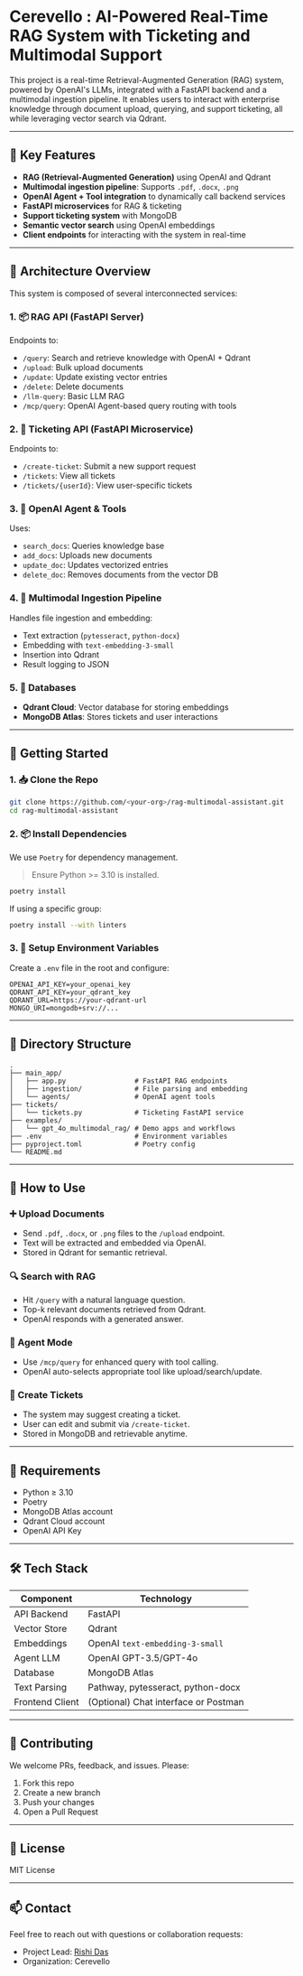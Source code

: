 
# Cerevello : AI-Powered Real-Time RAG System with Ticketing and Multimodal Support

This project is a real-time Retrieval-Augmented Generation (RAG) system, powered by OpenAI's LLMs, integrated with a FastAPI backend and a multimodal ingestion pipeline. It enables users to interact with enterprise knowledge through document upload, querying, and support ticketing, all while leveraging vector search via Qdrant.

---

## 🧠 Key Features

- **RAG (Retrieval-Augmented Generation)** using OpenAI and Qdrant
- **Multimodal ingestion pipeline**: Supports `.pdf`, `.docx`, `.png`
- **OpenAI Agent + Tool integration** to dynamically call backend services
- **FastAPI microservices** for RAG & ticketing
- **Support ticketing system** with MongoDB
- **Semantic vector search** using OpenAI embeddings
- **Client endpoints** for interacting with the system in real-time

---

## 🧱 Architecture Overview

This system is composed of several interconnected services:

### 1. 📦 RAG API (FastAPI Server)
Endpoints to:
- `/query`: Search and retrieve knowledge with OpenAI + Qdrant
- `/upload`: Bulk upload documents
- `/update`: Update existing vector entries
- `/delete`: Delete documents
- `/llm-query`: Basic LLM RAG
- `/mcp/query`: OpenAI Agent-based query routing with tools

### 2. 🧾 Ticketing API (FastAPI Microservice)
Endpoints to:
- `/create-ticket`: Submit a new support request
- `/tickets`: View all tickets
- `/tickets/{userId}`: View user-specific tickets

### 3. 🧰 OpenAI Agent & Tools
Uses:
- `search_docs`: Queries knowledge base
- `add_docs`: Uploads new documents
- `update_doc`: Updates vectorized entries
- `delete_doc`: Removes documents from the vector DB

### 4. 🔗 Multimodal Ingestion Pipeline
Handles file ingestion and embedding:
- Text extraction (`pytesseract`, `python-docx`)
- Embedding with `text-embedding-3-small`
- Insertion into Qdrant
- Result logging to JSON

### 5. 🧠 Databases
- **Qdrant Cloud**: Vector database for storing embeddings
- **MongoDB Atlas**: Stores tickets and user interactions

---

## 🚀 Getting Started

### 1. 📥 Clone the Repo
```bash
git clone https://github.com/<your-org>/rag-multimodal-assistant.git
cd rag-multimodal-assistant
```

### 2. 📦 Install Dependencies

We use `Poetry` for dependency management.

> Ensure Python >= 3.10 is installed.

```bash
poetry install
```

If using a specific group:
```bash
poetry install --with linters
```

### 3. 🔐 Setup Environment Variables

Create a `.env` file in the root and configure:

```env
OPENAI_API_KEY=your_openai_key
QDRANT_API_KEY=your_qdrant_key
QDRANT_URL=https://your-qdrant-url
MONGO_URI=mongodb+srv://...
```

---

## 📂 Directory Structure

```
.
├── main_app/
│   ├── app.py                 # FastAPI RAG endpoints
│   ├── ingestion/             # File parsing and embedding
│   └── agents/                # OpenAI agent tools
├── tickets/
│   └── tickets.py             # Ticketing FastAPI service
├── examples/
│   └── gpt_4o_multimodal_rag/ # Demo apps and workflows
├── .env                       # Environment variables
├── pyproject.toml             # Poetry config
└── README.md
```

---

## 🧪 How to Use

### ➕ Upload Documents

- Send `.pdf`, `.docx`, or `.png` files to the `/upload` endpoint.
- Text will be extracted and embedded via OpenAI.
- Stored in Qdrant for semantic retrieval.

### 🔍 Search with RAG

- Hit `/query` with a natural language question.
- Top-k relevant documents retrieved from Qdrant.
- OpenAI responds with a generated answer.

### 🧠 Agent Mode

- Use `/mcp/query` for enhanced query with tool calling.
- OpenAI auto-selects appropriate tool like upload/search/update.

### 🎫 Create Tickets

- The system may suggest creating a ticket.
- User can edit and submit via `/create-ticket`.
- Stored in MongoDB and retrievable anytime.

---

## 📌 Requirements

- Python ≥ 3.10
- Poetry
- MongoDB Atlas account
- Qdrant Cloud account
- OpenAI API Key

---

## 🛠️ Tech Stack

| Component           | Technology                   |
|---------------------|------------------------------|
| API Backend         | FastAPI                      |
| Vector Store        | Qdrant                       |
| Embeddings          | OpenAI `text-embedding-3-small` |
| Agent LLM           | OpenAI GPT-3.5/GPT-4o        |
| Database            | MongoDB Atlas                |
| Text Parsing        | Pathway, pytesseract, python-docx |
| Frontend Client     | (Optional) Chat interface or Postman |

---

## 👥 Contributing

We welcome PRs, feedback, and issues. Please:

1. Fork this repo
2. Create a new branch
3. Push your changes
4. Open a Pull Request

---

## 📄 License

MIT License

---

## 📫 Contact

Feel free to reach out with questions or collaboration requests:

- Project Lead: [Rishi Das](rishikakalidas@gmail.com)
- Organization: Cerevello
